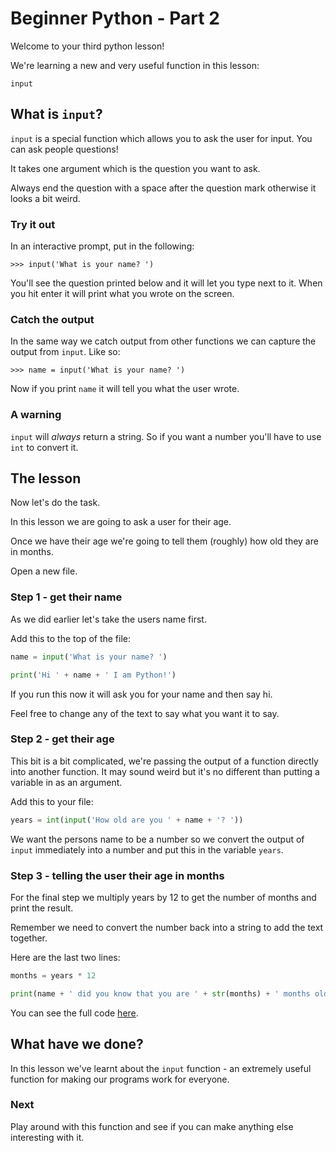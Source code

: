 # Beginner Python - Part 2

Welcome to your third python lesson!

We're learning a new and very useful function in this lesson:

`input`

## What is `input`?

`input` is a special function which allows you to ask the user for
input. You can ask people questions!

It takes one argument which is the question you want to ask.

Always end the question with a space after the question mark
 otherwise it looks a bit weird.

### Try it out

In an interactive prompt, put in the following:

    >>> input('What is your name? ')

You'll see the question printed below and it will let you type next
to it. When you hit enter it will print what you wrote on the 
screen.

### Catch the output

In the same way we catch output from other functions we can capture
the output from `input`. Like so:

    >>> name = input('What is your name? ')

Now if you print `name` it will tell you what the user wrote.

### A warning

`input` will _always_ return a string. So if you want a number you'll
have to use `int` to convert it.

## The lesson

Now let's do the task.

In this lesson we are going to ask a user for their age.

Once we have their age we're going to tell them (roughly) how old
they are in months.

Open a new file.

### Step 1 - get their name

As we did earlier let's take the users name first.

Add this to the top of the file:

```python
name = input('What is your name? ')

print('Hi ' + name + ' I am Python!')
```

If you run this now it will ask you for your name and then say hi.

Feel free to change any of the text to say what you want it to say.

### Step 2 - get their age

This bit is a bit complicated, we're passing the output of a function
directly into another function. It may sound weird but it's no
different than putting a variable in as an argument.

Add this to your file:

```python
years = int(input('How old are you ' + name + '? '))
``` 

We want the persons name to be a number so we convert the output of 
`input` immediately into a number and put this in the variable `years`.

### Step 3 - telling the user their age in months

For the final step we multiply years by 12 to get the number of months
and print the result.

Remember we need to convert the number back into a string to add the 
text together.

Here are the last two lines:

```python
months = years * 12

print(name + ' did you know that you are ' + str(months) + ' months old?')
```

You can see the full code [here](age1.py).

## What have we done?

In this lesson we've learnt about the `input` function - an extremely
useful function for making our programs work for everyone.

### Next

Play around with this function and see if you can make anything else 
interesting with it.
